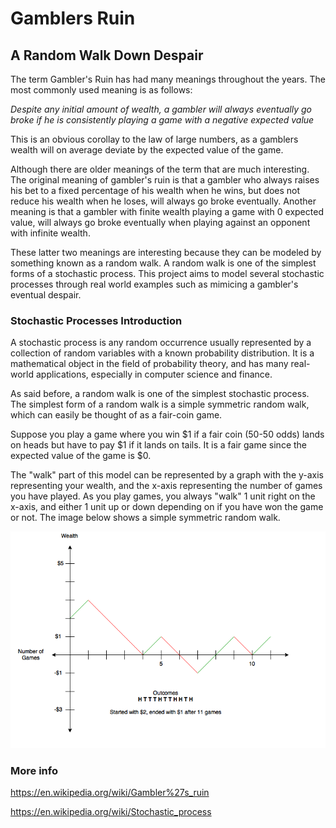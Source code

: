 # Gamblers Ruin
## A Random Walk Down Despair

The term Gambler's Ruin has had many meanings throughout the years.
The most commonly used meaning is as follows:

*Despite any initial amount of wealth, a gambler will always eventually
go broke if he is consistently playing a game with a negative expected value*

This is an obvious corollay to the law of large numbers, as a gamblers wealth
will on average deviate by the expected value of the game.

Although there are older meanings of the term that are much interesting. The
original meaning of gambler's ruin is that a gambler who always raises his bet to
a fixed percentage of his wealth when he wins, but does not reduce his wealth when
he loses, will always go broke eventually. Another meaning is that a gambler with
finite wealth playing a game with 0 expected value, will always go broke eventually
when playing against an opponent with infinite wealth.

These latter two meanings are interesting because they can be modeled by something
known as a random walk. A random walk is one of the simplest forms of a stochastic
process. This project aims to model several stochastic processes through real world 
examples such as mimicing a gambler's eventual despair.


### Stochastic Processes Introduction
A stochastic process is any random occurrence usually represented by a
collection of random variables with a known probability distribution.
It is a mathematical object in the field of probability theory, and has many
real-world applications, especially in computer science and finance.

As said before, a random walk is one of the simplest stochastic process.
The simplest form of a random walk is a simple symmetric random walk, which
can easily be thought of as a fair-coin game.

Suppose you play a game where you win $1 if a fair coin (50-50 odds) lands on heads
but have to pay $1 if it lands on tails. It is a fair game since the expected value
of the game is $0.

The "walk" part of this model can be represented by a graph with the y-axis
representing your wealth, and the x-axis representing the number of games you have
played. As you play games, you always "walk" 1 unit right on the x-axis, and either
1 unit up or down depending on if you have won the game or not. The image below
shows a simple symmetric random walk.


![alt text](https://github.com/Arvind-Arik/Gamblers-Ruin/blob/master/assets/random_walk.png "Simple Symmetric Random Walk Example")


### More info
https://en.wikipedia.org/wiki/Gambler%27s_ruin

https://en.wikipedia.org/wiki/Stochastic_process

